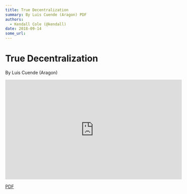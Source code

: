 ```yaml
---
title: True Decentralization
summary: By Luis Cuende (Aragon) PDF
authors:
  - Kendall Cole (@kendall)
date: 2018-09-14
some_url: 
---
```


# True Decentralization


By Luis Cuende (Aragon)

<div align="center"><iframe width="560" height="315" src="https://drive.google.com/file/d/1TYXY8GGsCNah_G5XuhvXXyL_pthe08bF/preview" frameborder="0" allow="encrypted-media" allowfullscreen></iframe></div>

[PDF](https://github.com/ethberlin-hackathon/Talks-presentations/blob/master/resources/true-decentralization/True-decentralization_Luis-Cuende_Aragon.pdf)